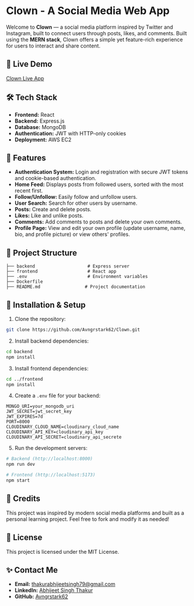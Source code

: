 # Clown - A Social Media Web App

Welcome to **Clown** — a social media platform inspired by Twitter and Instagram, built to connect users through posts, likes, and comments. Built using the **MERN stack**, Clown offers a simple yet feature-rich experience for users to interact and share content.

## 🚀 Live Demo
[Clown Live App](http://13.232.20.120)

## 🛠️ Tech Stack

- **Frontend:** React
- **Backend:** Express.js
- **Database:** MongoDB
- **Authentication:** JWT with HTTP-only cookies
- **Deployment:** AWS EC2

## 📂 Features

- **Authentication System:** Login and registration with secure JWT tokens and cookie-based authentication.
- **Home Feed:** Displays posts from followed users, sorted with the most recent first.
- **Follow/Unfollow:** Easily follow and unfollow users.
- **User Search:** Search for other users by username.
- **Posts:** Create and delete posts.
- **Likes:** Like and unlike posts.
- **Comments:** Add comments to posts and delete your own comments.
- **Profile Page:** View and edit your own profile (update username, name, bio, and profile picture) or view others' profiles.

## 📂 Project Structure
```
├── backend                    # Express server
├── frontend                   # React app
├── .env                       # Environment variables
├── Dockerfile
├── README.md                 # Project documentation
```

## 🚀 Installation & Setup

1. Clone the repository:
```bash
git clone https://github.com/Avngrstark62/Clown.git
```

2. Install backend dependencies:
```bash
cd backend
npm install
```

3. Install frontend dependencies:
```bash
cd ../frontend
npm install
```

4. Create a `.env` file for your backend:
```
MONGO_URI=your_mongodb_uri
JWT_SECRET=jwt_secret_key
JWT_EXPIRES=7d
PORT=8000
CLOUDINARY_CLOUD_NAME=cloudinary_cloud_name
CLOUDINARY_API_KEY=cloudinary_api_key
CLOUDINARY_API_SECRET=cloudinary_api_secrete
```

5. Run the development servers:
```bash
# Backend (http://localhost:8000)
npm run dev

# Frontend (http://localhost:5173)
npm start
```

## 🙌 Credits
This project was inspired by modern social media platforms and built as a personal learning project. Feel free to fork and modify it as needed!

## 📝 License
This project is licensed under the MIT License.

## ✨ Contact Me

- **Email:** thakurabhijeetsingh79@gmail.com
- **LinkedIn:** [Abhijeet Singh Thakur](https://www.linkedin.com/in/abhijeet-singh-thakur-8869a532b/) 
- **GitHub:** [Avngrstark62](https://github.com/Avngrstark62)
